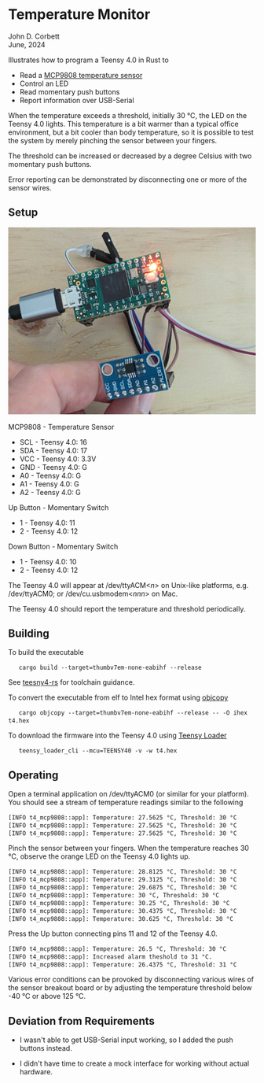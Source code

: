 Temperature Monitor
===================
John D. Corbett  
June, 2024

Illustrates how to program a Teensy 4.0 in Rust to
   - Read a [MCP9808 temperature sensor](https://www.microchip.com/en-us/product/mcp9808)
   - Control an LED
   - Read momentary push buttons
   - Report information over USB-Serial

When the temperature exceeds a threshold, initially 30 ℃, the LED on the Teensy
4.0 lights. This temperature is a bit warmer than a typical office environment,
but a bit cooler than body temperature, so it is possible to test the system by
merely pinching the sensor between your fingers.

The threshold can be increased or decreased by a degree Celsius with two 
momentary push buttons.

Error reporting can be demonstrated by disconnecting one or more of the sensor wires.

Setup
-----

![Teensy 4 wired to an MCP9808 breakout board](t4-mcp9808.jpg)

MCP9808 - Temperature Sensor
   - SCL - Teensy 4.0: 16
   - SDA - Teensy 4.0: 17
   - VCC - Teensy 4.0: 3.3V
   - GND - Teensy 4.0: G
   - A0 - Teensy 4.0: G
   - A1 - Teensy 4.0: G
   - A2 - Teensy 4.0: G

Up Button - Momentary Switch
   - 1 - Teensy 4.0: 11
   - 2 - Teensy 4.0: 12

Down Button - Momentary Switch
   - 1 - Teensy 4.0: 10
   - 2 - Teensy 4.0: 12

The Teensy 4.0 will appear at /dev/ttyACM\<_n_\> on Unix-like platforms, e.g. /dev/ttyACM0;
or /dev/cu.usbmodem\<_nnn_\> on Mac.

The Teensy 4.0 should report the temperature and threshold periodically.


Building
--------

To build the executable
```
   cargo build --target=thumbv7em-none-eabihf --release
```
See [teesny4-rs](https://crates.io/crates/teensy4-bsp) for toolchain guidance.

To convert the executable from elf to Intel hex format using
[objcopy](https://github.com/rust-embedded/cargo-binutils)
```
   cargo objcopy --target=thumbv7em-none-eabihf --release -- -O ihex t4.hex
```

To download the firmware into the Teensy 4.0 using
[Teensy Loader](https://github.com/PaulStoffregen/teensy_loader_cli)
```
   teensy_loader_cli --mcu=TEENSY40 -v -w t4.hex
```

Operating
---------

Open a terminal application on /dev/ttyACM0 (or similar for your platform). You
should see a stream of temperature readings similar to the following
```
[INFO t4_mcp9808::app]: Temperature: 27.5625 °C, Threshold: 30 °C
[INFO t4_mcp9808::app]: Temperature: 27.5625 °C, Threshold: 30 °C
[INFO t4_mcp9808::app]: Temperature: 27.5625 °C, Threshold: 30 °C
```

Pinch the sensor between your fingers. When the temperature reaches 30 ℃,
observe the orange LED on the Teensy 4.0 lights up.
```
[INFO t4_mcp9808::app]: Temperature: 28.8125 °C, Threshold: 30 °C
[INFO t4_mcp9808::app]: Temperature: 29.3125 °C, Threshold: 30 °C
[INFO t4_mcp9808::app]: Temperature: 29.6875 °C, Threshold: 30 °C
[INFO t4_mcp9808::app]: Temperature: 30 °C, Threshold: 30 °C
[INFO t4_mcp9808::app]: Temperature: 30.25 °C, Threshold: 30 °C
[INFO t4_mcp9808::app]: Temperature: 30.4375 °C, Threshold: 30 °C
[INFO t4_mcp9808::app]: Temperature: 30.625 °C, Threshold: 30 °C
```

Press the Up button connecting pins 11 and 12 of the Teensy 4.0.
```
[INFO t4_mcp9808::app]: Temperature: 26.5 °C, Threshold: 30 °C
[INFO t4_mcp9808::app]: Increased alarm theshold to 31 °C.
[INFO t4_mcp9808::app]: Temperature: 26.4375 °C, Threshold: 31 °C
```

Various error conditions can be provoked by disconnecting various wires of the
sensor breakout board or by adjusting the temperature threshold below -40 °C
or above 125 °C.

Deviation from Requirements
---------------------------

- I wasn't able to get USB-Serial input working, so I added the push buttons instead.

- I didn't have time to create a mock interface for working without actual hardware.

